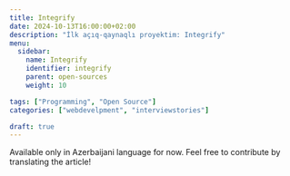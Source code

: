 ```yaml
---
title: Integrify
date: 2024-10-13T16:00:00+02:00
description: "İlk açıq-qaynaqlı proyektim: Integrify"
menu:
  sidebar:
    name: Integrify
    identifier: integrify
    parent: open-sources
    weight: 10

tags: ["Programming", "Open Source"]
categories: ["webdevelpment", "interviewstories"]

draft: true
---
```


Available only in Azerbaijani language for now. Feel free to contribute by translating the article!
